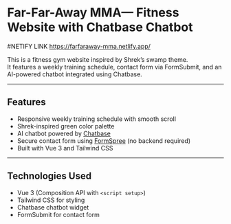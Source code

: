 # Far-Far-Away MMA— Fitness Website with Chatbase Chatbot
#NETIFY LINK
https://farfaraway-mma.netlify.app/

This is a fitness gym website inspired by Shrek’s swamp theme.  
It features a weekly training schedule, contact form via FormSubmit, and an AI-powered chatbot integrated using Chatbase.

---

## Features

- Responsive weekly training schedule with smooth scroll  
- Shrek-inspired green color palette  
- AI chatbot powered by [Chatbase](https://www.chatbase.co/)  
- Secure contact form using [FormSpree](https://formspree.io/) (no backend required)  
- Built with Vue 3 and Tailwind CSS

---

## Technologies Used

- Vue 3 (Composition API with `<script setup>`)  
- Tailwind CSS for styling  
- Chatbase chatbot widget  
- FormSubmit for contact form
